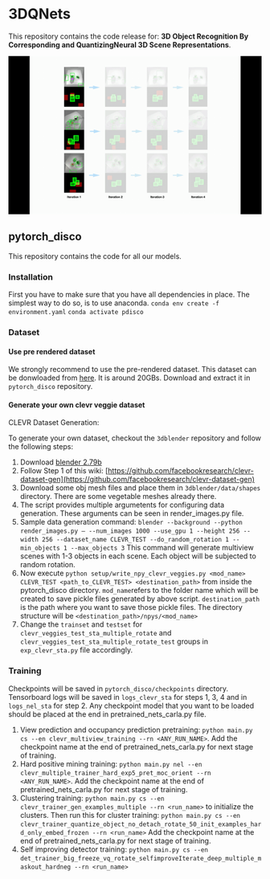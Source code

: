 # 3DQNets

This repository contains the code release for: **3D Object Recognition By Corresponding and QuantizingNeural 3D Scene Representations**.

![](improving-det.gif)

## pytorch_disco
This repository contains the code for all our models. 

### Installation
First you have to make sure that you have all dependencies in place. The simplest way to do so, is to use anaconda.
`conda env create -f environment.yaml`
`conda activate pdisco`

### Dataset ###
#### Use pre rendered dataset ####
We strongly recommend to use the pre-rendered dataset. This dataset can be donwloaded from [here](https://drive.google.com/file/d/14danQIUYmZ-R3Gy3rRe9xiuAVDbgoEqD/view?usp=sharing). It is around 20GBs. Download and extract it in ``pytorch_disco`` repository. 
#### Generate your own clevr veggie dataset ####

CLEVR Dataset Generation:

To generate your own dataset, checkout the `3dblender` repository and follow the following steps:

1. Download [blender 2.79b](https://www.blender.org/download/releases/2-79/)
2. Follow Step 1 of this wiki: [https://github.com/facebookresearch/clevr-dataset-gen](https://github.com/facebookresearch/clevr-dataset-gen)
3. Download some obj mesh files and place them in `3dblender/data/shapes` directory. There are some vegetable meshes already there.
4. The script provides multiple argumetents for configuring data generation. These arguments can be seen in render_images.py file.
5. Sample data generation command:
`blender --background --python render_images.py – --num_images 1000 --use_gpu 1 --height 256 --width 256 --dataset_name CLEVR_TEST --do_random_rotation 1 --min_objects 1 --max_objects 3`
This command will generate multiview scenes with 1-3 objects in each scene. Each object will be subjected to random rotation.
6. Now execute `python setup/write_npy_clevr_veggies.py <mod_name> CLEVR_TEST <path_to_CLEVR_TEST> <destination_path>` from inside the pytorch_disco directory.
``mod_name``refers to the folder name which will be created to save pickle files generated by above script. ``destination_path`` is the path where you want to save those pickle files. The directory structure will be ``<destination_path>/npys/<mod_name>``
7. Change the ``trainset`` and ``testset`` for ``clevr_veggies_test_sta_multiple_rotate`` and ``clevr_veggies_test_sta_multiple_rotate_test`` groups in ``exp_clevr_sta.py`` file accordingly.

### Training ###

Checkpoints will be saved in ``pytorch_disco/checkpoints`` directory. Tensorboard logs will be saved in ``logs_clevr_sta`` for steps 1, 3, 4 and in ``logs_nel_sta`` for step 2.
Any checkpoint model that you want to be loaded should be placed at the end in pretrained_nets_carla.py file.

1. View prediction and occupancy prediction pretraining: ``python main.py cs --en clevr_multiview_training --rn <ANY_RUN_NAME>``. Add the checkpoint name at the end of pretrained_nets_carla.py for next stage of training.
2. Hard positive mining training: ``python main.py nel --en clevr_multiple_trainer_hard_exp5_pret_moc_orient --rn <ANY_RUN_NAME>``. Add the checkpoint name at the end of pretrained_nets_carla.py for next stage of training.
3. Clustering training:
``python main.py cs --en clevr_trainer_gen_examples_multiple --rn <run_name>`` to
initialize the clusters. Then run this for cluster training: ``python main.py cs --en clevr_trainer_quantize_object_no_detach_rotate_50_init_examples_hard_only_embed_frozen --rn <run_name>`` Add the checkpoint name at the end of pretrained_nets_carla.py for next stage of training.
4. Self improving detector training:
``python main.py cs --en det_trainer_big_freeze_vq_rotate_selfimproveIterate_deep_multiple_maskout_hardneg --rn <run_name>``

